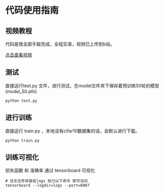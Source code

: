 # 代码使用指南

## 视频教程

代码是我全部手敲完成，全程实录，视频已上传到b站。

[点击查看视频](https://www.bilibili.com/video/BV1dT411z7mm/)

## 测试

直接运行test.py 文件，进行测试，在model文件夹下保存着预训练50轮的模型(model_50.pth)

```
python test.py
```



## 进行训练

直接运行 train.py ，本地没有cifar10数据集的话，会默认进行下载。

```
python train.py
```





## 训练可视化

损失函数 和 准确率 通过 tensorboard 可视化

```
# 日志文件存放在logs 执行以下命令 即可访问 
tensorboard --logdir=logs --port=6007
```









